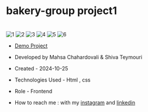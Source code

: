 # bakery-group project1
# 



![1](https://github.com/user-attachments/assets/f1f251df-e116-416c-b4c4-b0372bef813e)
![2](https://github.com/user-attachments/assets/9d188162-7324-4c0e-88cd-becbd8b04d3a)
![3](https://github.com/user-attachments/assets/5298048e-28cd-4add-bd6a-e0ce9f01fe2c)
![4](https://github.com/user-attachments/assets/b0a07bcb-e955-455e-a288-8bf96bc62819)
![5](https://github.com/user-attachments/assets/47e0f25c-e4a2-4291-913e-4568ed871366)
![6](https://github.com/user-attachments/assets/9d2a54cc-43af-4a0f-933c-ec5f757a49b3)



- [Demo Project](https://mahsa-chahardovali.github.io/bakery-project/)

- Developed by Mahsa Chahardovali & Shiva Teymouri

- Created - 2024-10-25

- Technologies Used - Html , css

- Role - Frontend

- How to reach me : with my [instagram](https://www.instagram.com/mahsa.developer_/profilecard/?igsh=MTIyYTBhMTh6cThpMQ==) and [linkedin](https://www.linkedin.com/in/mahsa-chahardovali-843999332)
